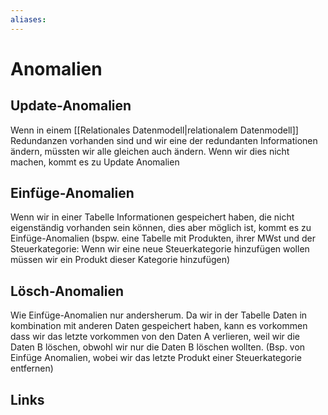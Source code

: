 ```yaml
---
aliases: 
---
```

# Anomalien 
## Update-Anomalien
Wenn in einem [[Relationales Datenmodell|relationalem Datenmodell]] Redundanzen vorhanden sind und wir eine der redundanten Informationen ändern, müssten wir alle gleichen auch ändern. Wenn wir dies nicht machen, kommt es zu Update Anomalien
## Einfüge-Anomalien
Wenn wir in einer Tabelle Informationen gespeichert haben, die nicht eigenständig vorhanden sein können, dies aber möglich ist, kommt es zu Einfüge-Anomalien (bspw. eine Tabelle mit Produkten, ihrer MWst und der Steuerkategorie: Wenn wir eine neue Steuerkategorie hinzufügen wollen müssen wir ein Produkt dieser Kategorie hinzufügen)
## Lösch-Anomalien
Wie Einfüge-Anomalien nur andersherum. Da wir in der Tabelle Daten in kombination mit anderen Daten gespeichert haben, kann es vorkommen dass wir das letzte vorkommen von den Daten A verlieren, weil wir die Daten B löschen, obwohl wir nur die Daten B löschen wollten. (Bsp. von Einfüge Anomalien, wobei wir das letzte Produkt einer Steuerkategorie entfernen)

## Links